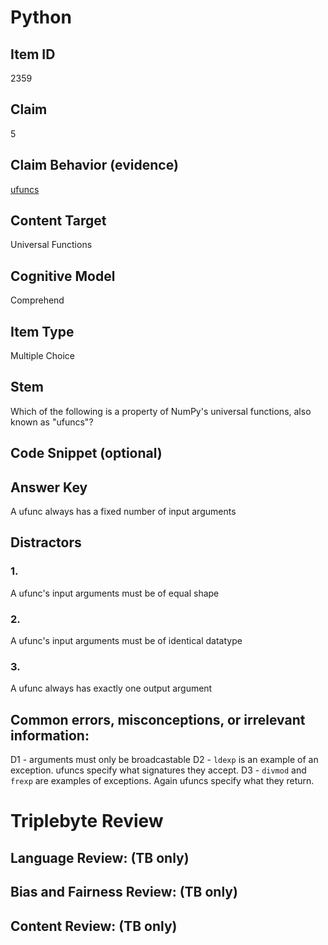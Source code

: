 # Python 

## Item ID
2359

## Claim
5

## Claim Behavior (evidence)

[ufuncs](https://numpy.org/doc/stable/reference/ufuncs.html#ufuncs)


## Content Target
Universal Functions

## Cognitive Model
Comprehend

## Item Type
Multiple Choice

## Stem

Which of the following is a property of NumPy's universal functions, also known as "ufuncs"?

## Code Snippet (optional)

## Answer Key

A ufunc always has a fixed number of input arguments

## Distractors

### 1.

A ufunc's input arguments must be of equal shape

### 2.

A ufunc's input arguments must be of identical datatype

### 3.

A ufunc always has exactly one output argument

## Common errors, misconceptions, or irrelevant information:

D1 - arguments must only be broadcastable
D2 - `ldexp` is an example of an exception. ufuncs specify what signatures they accept.
D3 - `divmod` and `frexp` are examples of exceptions. Again ufuncs specify what they return.

# Triplebyte Review


## Language Review: (TB only)


## Bias and Fairness Review: (TB only)


## Content Review: (TB only)

